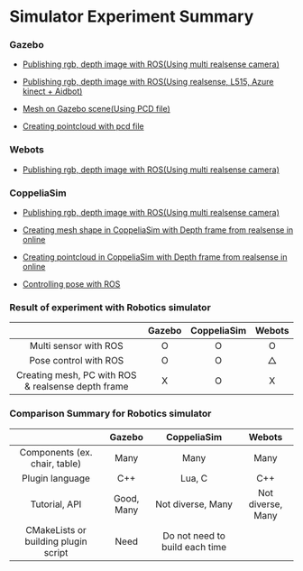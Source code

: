 # Simulator Experiment Summary

### Gazebo

  * [Publishing rgb, depth image with ROS(Using multi realsense camera)](https://github.com/SungjoonCho/Gazebo-Simulation)
  
  * [Publishing rgb, depth image with ROS(Using realsense, L515, Azure kinect + Aidbot)](https://github.com/SungjoonCho/gazebo_sim_multicamera_complete)
  
  * [Mesh on Gazebo scene(Using PCD file)](https://github.com/SungjoonCho/mesh_on_gazebo)
  
  * [Creating pointcloud with pcd file](https://github.com/SungjoonCho/Gazebo-Simulation)
 
### Webots

  * [Publishing rgb, depth image with ROS(Using multi realsense camera)](https://github.com/SungjoonCho/Webots_multiCamera)

### CoppeliaSim

  * [Publishing rgb, depth image with ROS(Using multi realsense camera)](https://github.com/SungjoonCho/CoppeliaSim)

  * [Creating mesh shape in CoppeliaSim with Depth frame from realsense in online](https://github.com/SungjoonCho/CoppeliaSim)
  
  * [Creating pointcloud in CoppeliaSim with Depth frame from realsense in online](https://github.com/SungjoonCho/CoppeliaSim)
  
  * [Controlling pose with ROS](https://github.com/SungjoonCho/CoppeliaSim)
  
 
 ### Result of experiment with Robotics simulator

|  | Gazebo | CoppeliaSim | Webots | 
| :----: | :----: | :----: | :----: | 
| Multi sensor with ROS | O | O | O | 
| Pose control with ROS | O | O | △| 
| Creating mesh, PC with ROS & realsense depth frame | X | O | X | 


### Comparison Summary for Robotics simulator

|  | Gazebo | CoppeliaSim | Webots | 
| :----: | :----: | :----: | :----: | 
| Components (ex. chair, table) | Many | Many | Many | 
| Plugin language | C++ | Lua, C | C++ | 
| Tutorial, API | Good, Many | Not diverse, Many | Not diverse, Many | 
| CMakeLists or building plugin script | Need | Do not need to build each time | | 

